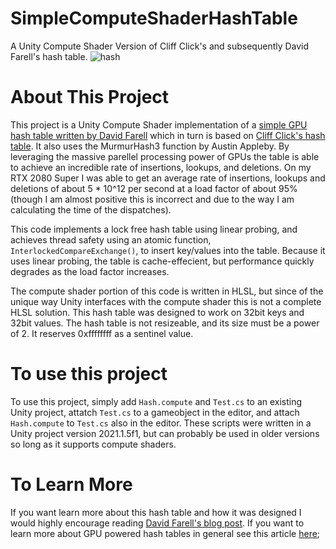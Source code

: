 # SimpleComputeShaderHashTable
A Unity Compute Shader Version of Cliff Click's and subsequently David Farell's hash table.
![hash](https://user-images.githubusercontent.com/68340554/128312010-7b256383-3c02-4dae-83fb-014a025cc708.PNG)
# About This Project
This project is a Unity Compute Shader implementation of a [simple GPU hash table written by David Farell](https://github.com/nosferalatu/SimpleGPUHashTable) which in turn is based on [Cliff Click's hash table](https://preshing.com/20130605/the-worlds-simplest-lock-free-hash-table/). It also uses the MurmurHash3 function by Austin Appleby. By leveraging the massive parellel processing power of GPUs the table is able to achieve an incredible rate of insertions, lookups, and deletions. On my RTX 2080 Super I was able to get an average rate of insertions, lookups and deletions of about 5 * 10^12 per second at a load factor of about 95% (though I am almost positive this is incorrect and due to the way I am calculating the time of the dispatches). 

This code implements a lock free hash table using linear probing, and achieves thread safety using an atomic function, `InterlockedCompareExchange()`, to insert key/values into the table. Because it uses linear probing, the table is cache-effecient, but performance quickly degrades as the load factor increases.

The compute shader portion of this code is written in HLSL, but since of the unique way Unity interfaces with the compute shader this is not a complete HLSL solution. This hash table was designed to work on 32bit keys and 32bit values. The hash table is not resizeable, and its size must be a power of 2. It reserves 0xffffffff as a sentinel value.

# To use this project
To use this project, simply add `Hash.compute` and `Test.cs` to an existing Unity project, attatch `Test.cs` to a gameobject in the editor, and attach `Hash.compute` to `Test.cs` also in the editor. These scripts were written in a Unity project version 2021.1.5f1, but can probably be used in older versions so long as it supports compute shaders.    

# To Learn More
If you want learn more about this hash table and how it was designed I would highly encourage reading [David Farell's blog post](https://nosferalatu.com/SimpleGPUHashTable.html). If you want to learn more about GPU powered hash tables in general see this article [here](https://arxiv.org/pdf/2009.07914.pdf);



